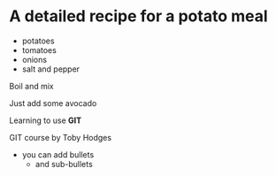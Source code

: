 # A detailed recipe for a potato meal

- potatoes
- tomatoes
- onions
- salt and pepper

Boil and mix

Just add some avocado

Learning to use **GIT**

GIT course by Toby Hodges

<!-- add HTML comment -->

- you can add bullets
  - and sub-bullets
